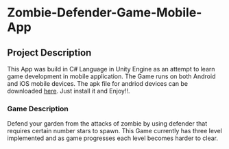 # Zombie-Defender-Game-Mobile-App

## Project Description
This App was build in C# Language in Unity Engine as an attempt to learn game development in mobile application. The Game runs on both Android and iOS mobile devices. The apk file for andriod devices can be downloaded [here](Android-Build). Just install it and Enjoy!!. 

### Game Description
Defend your garden from the attacks of zombie by using defender that requires certain number stars to spawn. This Game currently has three level implemented and as game progresses each level becomes harder to clear.

